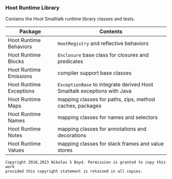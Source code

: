 ### Hoot Runtime Library

Contains the Hoot Smalltalk runtime library classes and tests.

| **Package** | **Contents** |
| ----------- | ------------ |
| Hoot Runtime Behaviors | `HootRegistry` and reflective behaviors |
| Hoot Runtime Blocks | `Enclosure` base class for closures and predicates |
| Hoot Runtime Emissions | compiler support base classes |
| Hoot Runtime Exceptions | `ExceptionBase` to integrate derived Hoot Smalltalk exceptions with Java |
| Hoot Runtime Maps | mapping classes for paths, zips, method caches, packages |
| Hoot Runtime Names | mapping classes for names and selectors |
| Hoot Runtime Notes | mapping classes for annotations and decorations |
| Hoot Runtime Values | mapping classes for stack frames and value stores |


```
Copyright 2010,2023 Nikolas S Boyd. Permission is granted to copy this work 
provided this copyright statement is retained in all copies.
```
